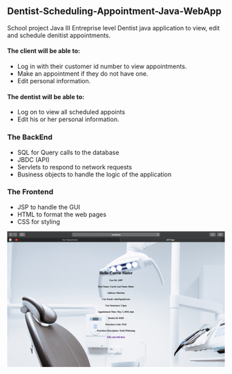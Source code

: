 ## Dentist-Scheduling-Appointment-Java-WebApp
School project Java III
Entreprise level Dentist java application to view, edit and schedule denitist appointments.

 #### The client will be able to:
- Log in with their customer id number to view appointments.
- Make an appointment if they do not have one. 
- Edit personal information. 

#### The dentist will be able to:
- Log on to view all scheduled appoints 
- Edit his or her personal information.

### The BackEnd 
- SQL for Query calls to the database
- JBDC (API)
- Servlets to respond to network requests
- Business objects to handle the logic of the application

### The Frontend
- JSP to handle the GUI
- HTML to format the web pages
- CSS for styling


<img src="https://github.com/kiaito/Dentist-Appointment-App/blob/master/Dentista.png?raw=true"/>
